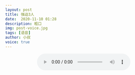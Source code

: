 ```yaml
---
layout: post
title: 强迫3人
date:  2020-11-10 01:28
description: 粗口
img: post-voice.jpg
tags: [语音]
author: 小叔
voice: true
---
```

<div align="center">
  <audio controls>
    <source src="https://www.wmnhw.workers.dev/1:/%E7%B2%97%E5%8F%A3%E8%AF%AD%E9%9F%B3/%E5%B0%8F%E5%8F%94/%E5%BC%BA%E8%BF%AB3%E4%BA%BA.mp3" type="audio/mpeg">
    <embed height="0" width="0" src="horse.mp3">
  </audio>
</div>
